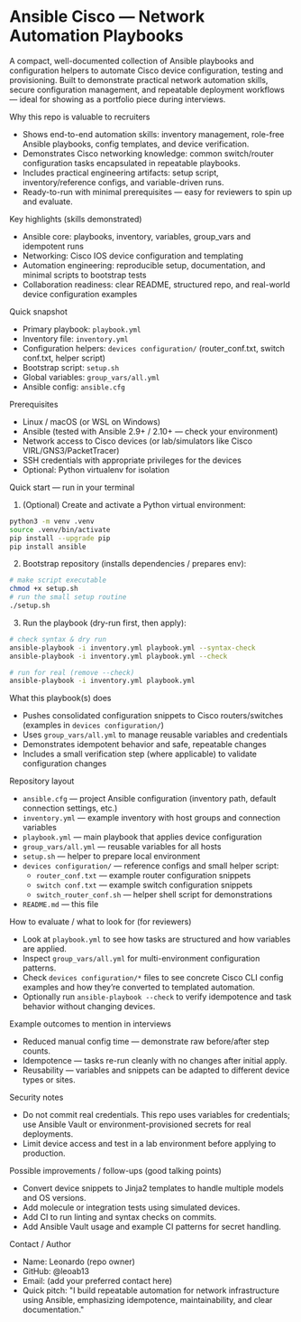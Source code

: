 # Ansible Cisco — Network Automation Playbooks

A compact, well-documented collection of Ansible playbooks and configuration helpers to automate Cisco device configuration, testing and provisioning. Built to demonstrate practical network automation skills, secure configuration management, and repeatable deployment workflows — ideal for showing as a portfolio piece during interviews.

Why this repo is valuable to recruiters
- Shows end-to-end automation skills: inventory management, role-free Ansible playbooks, config templates, and device verification.
- Demonstrates Cisco networking knowledge: common switch/router configuration tasks encapsulated in repeatable playbooks.
- Includes practical engineering artifacts: setup script, inventory/reference configs, and variable-driven runs.
- Ready-to-run with minimal prerequisites — easy for reviewers to spin up and evaluate.

Key highlights (skills demonstrated)
- Ansible core: playbooks, inventory, variables, group_vars and idempotent runs
- Networking: Cisco IOS device configuration and templating
- Automation engineering: reproducible setup, documentation, and minimal scripts to bootstrap tests
- Collaboration readiness: clear README, structured repo, and real-world device configuration examples

Quick snapshot
- Primary playbook: `playbook.yml`
- Inventory file: `inventory.yml`
- Configuration helpers: `devices configuration/` (router_conf.txt, switch conf.txt, helper script)
- Bootstrap script: `setup.sh`
- Global variables: `group_vars/all.yml`
- Ansible config: `ansible.cfg`

Prerequisites
- Linux / macOS (or WSL on Windows)
- Ansible (tested with Ansible 2.9+ / 2.10+ — check your environment)
- Network access to Cisco devices (or lab/simulators like Cisco VIRL/GNS3/PacketTracer)
- SSH credentials with appropriate privileges for the devices
- Optional: Python virtualenv for isolation

Quick start — run in your terminal
1. (Optional) Create and activate a Python virtual environment:
```bash
python3 -m venv .venv
source .venv/bin/activate
pip install --upgrade pip
pip install ansible
```

2. Bootstrap repository (installs dependencies / prepares env):
```bash
# make script executable
chmod +x setup.sh
# run the small setup routine
./setup.sh
```

3. Run the playbook (dry-run first, then apply):
```bash
# check syntax & dry run
ansible-playbook -i inventory.yml playbook.yml --syntax-check
ansible-playbook -i inventory.yml playbook.yml --check

# run for real (remove --check)
ansible-playbook -i inventory.yml playbook.yml
```

What this playbook(s) does
- Pushes consolidated configuration snippets to Cisco routers/switches (examples in `devices configuration/`)
- Uses `group_vars/all.yml` to manage reusable variables and credentials
- Demonstrates idempotent behavior and safe, repeatable changes
- Includes a small verification step (where applicable) to validate configuration changes

Repository layout
- `ansible.cfg` — project Ansible configuration (inventory path, default connection settings, etc.)
- `inventory.yml` — example inventory with host groups and connection variables
- `playbook.yml` — main playbook that applies device configuration
- `group_vars/all.yml` — reusable variables for all hosts
- `setup.sh` — helper to prepare local environment
- `devices configuration/` — reference configs and small helper script:
	- `router_conf.txt` — example router configuration snippets
	- `switch conf.txt` — example switch configuration snippets
	- `switch_router_conf.sh` — helper shell script for demonstrations
- `README.md` — this file

How to evaluate / what to look for (for reviewers)
- Look at `playbook.yml` to see how tasks are structured and how variables are applied.
- Inspect `group_vars/all.yml` for multi-environment configuration patterns.
- Check `devices configuration/*` files to see concrete Cisco CLI config examples and how they’re converted to templated automation.
- Optionally run `ansible-playbook --check` to verify idempotence and task behavior without changing devices.

Example outcomes to mention in interviews
- Reduced manual config time — demonstrate raw before/after step counts.
- Idempotence — tasks re-run cleanly with no changes after initial apply.
- Reusability — variables and snippets can be adapted to different device types or sites.

Security notes
- Do not commit real credentials. This repo uses variables for credentials; use Ansible Vault or environment-provisioned secrets for real deployments.
- Limit device access and test in a lab environment before applying to production.

Possible improvements / follow-ups (good talking points)
- Convert device snippets to Jinja2 templates to handle multiple models and OS versions.
- Add molecule or integration tests using simulated devices.
- Add CI to run linting and syntax checks on commits.
- Add Ansible Vault usage and example CI patterns for secret handling.

Contact / Author
- Name: Leonardo (repo owner)
- GitHub: @leoab13
- Email: (add your preferred contact here)
- Quick pitch: "I build repeatable automation for network infrastructure using Ansible, emphasizing idempotence, maintainability, and clear documentation."
